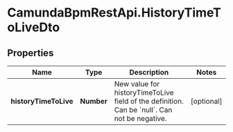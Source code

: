 # CamundaBpmRestApi.HistoryTimeToLiveDto

## Properties

Name | Type | Description | Notes
------------ | ------------- | ------------- | -------------
**historyTimeToLive** | **Number** | New value for historyTimeToLive field of the definition. Can be &#x60;null&#x60;. Can not be negative. | [optional] 


